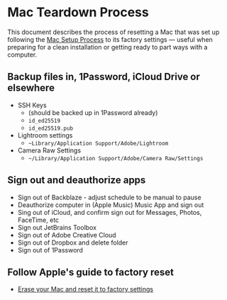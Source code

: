 # Mac Teardown Process

This document describes the process of resetting a Mac that was set up following the [Mac Setup Process](mac-setup.md) to its factory settings — useful when preparing for a clean installation or getting ready to part ways with a computer.

## Backup files in, 1Password, iCloud Drive or elsewhere

- SSH Keys
  - (should be backed up in 1Password already)
  - `id_ed25519`
  - `id_ed25519.pub`
- Lightroom settings
  - `~Library/Application Support/Adobe/Lightroom`
- Camera Raw Settings
  - `~/Library/Application Support/Adobe/Camera Raw/Settings`

## Sign out and deauthorize apps

- Sign out of Backblaze - adjust schedule to be manual to pause
- Deauthorize computer in (Apple Music) Music App and sign out
- Sing out of iCloud, and confirm sign out for Messages, Photos, FaceTime, etc
- Sign out JetBrains Toolbox
- Sign out of Adobe Creative Cloud
- Sign out of Dropbox and delete folder
- Sign out of 1Password

## Follow Apple's guide to factory reset

- [Erase your Mac and reset it to factory settings](https://support.apple.com/en-us/HT212749)
